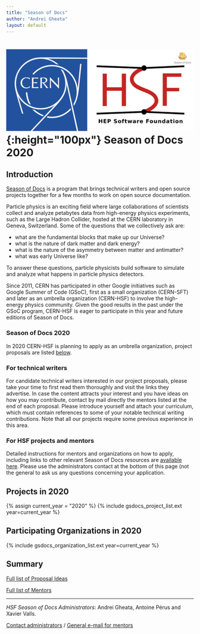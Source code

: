 ```yaml
---
title: "Season of Docs"
author: "Andrei Gheata"
layout: default
---
```


# ![CERN](/images/CERN-HSF-GSdocs-logo.png){:height="100px"} Season of Docs 2020

## Introduction

[Season of Docs](https://developers.google.com/season-of-docs/) is a program that brings technical writers and open source projects together for a few months to work on open source documentation.

Particle physics is an exciting field where large collaborations of scientists collect
and analyze petabytes data from high-energy physics experiments, such as the Large Hadron Collider,
hosted at the CERN laboratory in Geneva, Switzerland.
Some of the questions that we collectively ask are:

- what are the fundamental blocks that make up our Universe?
- what is the nature of dark matter and dark energy?
- what is the nature of the asymmetry between matter and antimatter?
- what was early Universe like?

To answer these questions, particle physicists build software to simulate and analyze what happens in particle physics detectors.

Since 2011, CERN has participated in other Google initiatives such as Google Summer of Code (GSoC), first as a small organization (CERN-SFT) and later as an umbrella organization (CERN-HSF) to involve the high-energy physics community. Given the good results in the past under the GSoC program, CERN-HSF is eager to participate in this year and future editions of Season of Docs.


### Season of Docs 2020

In 2020 CERN-HSF is planning to apply as an umbrella organization, project proposals are listed [below](#projects-in-2020).

### For technical writers

For candidate technical writers interested in our project proposals, please take your time to first read them thoroughly and visit the links they advertise. In case the content attracts your interest and you have ideas on how you may contribute, contact by mail directly the mentors listed at the end of each proposal. Please introduce yourself and attach your curriculum, which must contain references to some of your notable technical writing contributions. Note that all our projects require some previous experience in this area.

### For HSF projects and mentors

Detailed instructions for mentors and organizations on how to apply, including links to other relevant Season of Docs resources are [available here](/gsdocs/guideline.html). Please use the administrators contact at the bottom of this page (not the general to ask us any questions concerning your application.

## Projects in 2020

{% assign current_year = "2020" %}
{% include gsdocs_project_list.ext year=current_year %}

## Participating Organizations in 2020

{% include gsdocs_organization_list.ext year=current_year %}

## Summary

[Full list of Proposal Ideas](/gsdocs/2020/summary.html)

[Full list of Mentors](/gsdocs/2020/mentors.html)

---

*HSF Season of Docs Administrators*: Andrei Gheata, Antoine Pérus and Xavier Valls.

[Contact administrators](mailto:hsf-gsdocs-admin@googlegroups.com) / [General e-mail for mentors](mailto:hep-software-foundation-google-season-of-docs@googlegroups.com)
